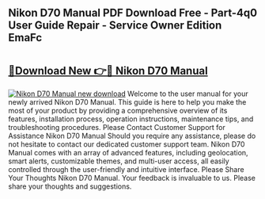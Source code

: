 ## Nikon D70 Manual PDF Download Free - Part-4q0 User Guide Repair - Service Owner Edition EmaFc

# <h2><a href="http://bc99542.oget.top/?id=Nikon+D70+Manual">🔗Download New 👉🔴 Nikon D70 Manual</a></h2>

[![Nikon D70 Manual new download](https://i.imgur.com/5g1atiW.png)](http://bc99542.oget.top/?id=Nikon+D70+Manual)
Welcome to the user manual for your newly arrived Nikon D70 Manual. This guide is here to help you make the most of your product by providing a comprehensive overview of its features, installation process, operation instructions, maintenance tips, and troubleshooting procedures. Please Contact Customer Support for Assistance Nikon D70 Manual Should you require any assistance, please do not hesitate to contact our dedicated customer support team. Nikon D70 Manual comes with an array of advanced features, including geolocation, smart alerts, customizable themes, and multi-user access, all easily controlled through the user-friendly and intuitive interface. Please Share Your Thoughts Nikon D70 Manual. Your feedback is invaluable to us. Please share your thoughts and suggestions.
